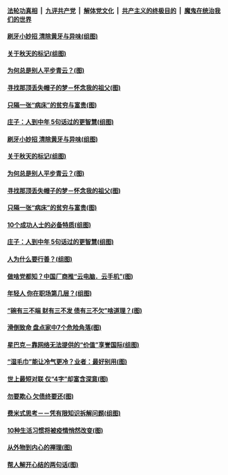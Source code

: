 

####  [法轮功真相](../../../../basic/blob/master/README.md?t=09210202) &nbsp;|&nbsp; [九评共产党](../../../../9ping.md/blob/master/README.md?t=09210202) &nbsp;|&nbsp; [解体党文化](../../../../jtdwh.md/blob/master/README.md?t=09210202)  &nbsp;|&nbsp; [共产主义的终极目的](../../../../gczydzjmd.md/blob/master/README.md?t=09210202) &nbsp;|&nbsp; [魔鬼在统治我们的世界](../../../../mgztzwmdsj.md/blob/master/README.md?t=09210202) 

#### [刷牙小妙招 清除黄牙与异味(组图)](../pages/p8/946252.md?t=09210202) 

#### [关于秋天的标记(组图)](../pages/p8/946672.md?t=09210202) 

#### [为何总是别人平步青云？(图)](../pages/p8/945907.md?t=09210202) 

#### [寻找那顶丢失帽子的梦－怀念我的祖父(图)](../pages/p8/946241.md?t=09210202) 

#### [只隔一张“病床”的贫穷与富贵(图)](../pages/p8/946620.md?t=09210202) 

#### [庄子：人到中年 5句话过的更智慧(组图)](../pages/p8/946596.md?t=09210202) 

#### [刷牙小妙招 清除黄牙与异味(组图)](../pages/p8/946252.md?t=09210202) 

#### [关于秋天的标记(组图)](../pages/p8/946672.md?t=09210202) 

#### [为何总是别人平步青云？(图)](../pages/p8/945907.md?t=09210202) 

#### [寻找那顶丢失帽子的梦－怀念我的祖父(图)](../pages/p8/946241.md?t=09210202) 

#### [只隔一张“病床”的贫穷与富贵(图)](../pages/p8/946620.md?t=09210202) 

#### [10个成功人士的必备特质(组图)](../pages/p8/946312.md?t=09210202) 

#### [庄子：人到中年 5句话过的更智慧(组图)](../pages/p8/946596.md?t=09210202) 

#### [人为什么要行善？(组图)](../pages/p8/946265.md?t=09210202) 

#### [做啥党都知？中国厂商推“云电脑．云手机”(图)](../pages/p8/946444.md?t=09210202) 

#### [年轻人 你在职场第几层？(组图)](../pages/p8/946231.md?t=09210202) 

#### [“碗有三不端 财有三不发 债有三不欠”啥道理？(图)](../pages/p8/946011.md?t=09210202) 

#### [滑倒致命 盘点家中7个危险角落(图)](../pages/p8/946407.md?t=09210202) 

#### [星巴克－靠网络无法提供的“价值”享誉国际(组图)](../pages/p8/945895.md?t=09210202) 

#### [“湿毛巾”能让冷气更冷？业者：最好别用(图)](../pages/p8/946414.md?t=09210202) 

#### [世上最短对联 仅“4字”却富含深意(图)](../pages/p8/946352.md?t=09210202) 

#### [勿要欺心 欠债终要还(图)](../pages/p8/945761.md?t=09210202) 

#### [费米式思考－－凭有限知识拆解问题(组图)](../pages/p8/945890.md?t=09210202) 

#### [10种生活习惯将被疫情悄然改变(图)](../pages/p8/945871.md?t=09210202) 

#### [从外物到内心的禅理(图)](../pages/p8/945750.md?t=09210202) 

#### [帮人解开心结的两句话(图)](../pages/p8/945754.md?t=09210202) 

